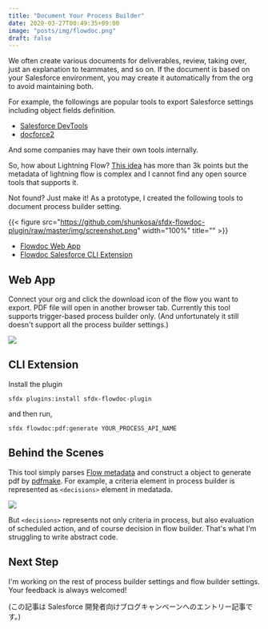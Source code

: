 ```yaml
---
title: "Document Your Process Builder"
date: 2020-03-27T00:49:35+09:00
image: "posts/img/flowdoc.png"
draft: false
---
```

We often create various documents for deliverables, review, taking over, just an explanation to teammates, and so on. If the document is based on your Salesforce environment, you may create it automatically from the org to avoid maintaining both.

For example, the followings are popular tools to export Salesforce settings including object fields definition. 
- [Salesforce DevTools](https://chrome.google.com/webstore/detail/salesforce-devtools/ehgmhinnhggigkogkbhnbodhbfjgncjf)
- [docforce2](https://github.com/nyasba/docforce2)

And some companies may have their own tools internally.

So, how about Lightning Flow? [This idea](https://success.salesforce.com/ideaView?id=08730000000DmiPAAS) has more than 3k points but the metadata of lightning flow is complex and I cannot find any open source tools that supports it.

Not found? Just make it! As a prototype, I created the following tools to document process builder setting.

{{< figure src="https://github.com/shunkosa/sfdx-flowdoc-plugin/raw/master/img/screenshot.png" width="100%" title="" >}}

* [Flowdoc Web App](https://flowdoc.herokuapp.com)
* [Flowdoc Salesforce CLI Extension](https://www.github.com/shunkosa/sfdx-flowdoc-plugin)

## Web App
Connect your org and click the download icon of the flow you want to export. PDF file will open in another browser tab. Currently this tool supports trigger-based process builder only. (And unfortunately it still doesn't support all the process builder settings.)

![](../img/flowdoc_screenshot.png)

## CLI Extension
Install the plugin
```
sfdx plugins:install sfdx-flowdoc-plugin
```

and then run,
```
sfdx flowdoc:pdf:generate YOUR_PROCESS_API_NAME
```

## Behind the Scenes
This tool simply parses [Flow metadata](https://developer.salesforce.com/docs/atlas.en-us.api_meta.meta/api_meta/meta_visual_workflow.htm) and construct a object to generate pdf by [pdfmake](http://pdfmake.org/#/). For example, a criteria element in process builder is represented as `<decisions>` element in medatada.

![](../img/process_metadata_example.png)

But `<decisions>` represents not only criteria in process, but also evaluation of scheduled action, and of course decision in flow builder. That's what I'm struggling to write abstract code.

## Next Step
I'm working on the rest of process builder settings and flow builder settings. Your feedback is always welcomed!

(この記事は Salesforce 開発者向けブログキャンペーンへのエントリー記事です。)
